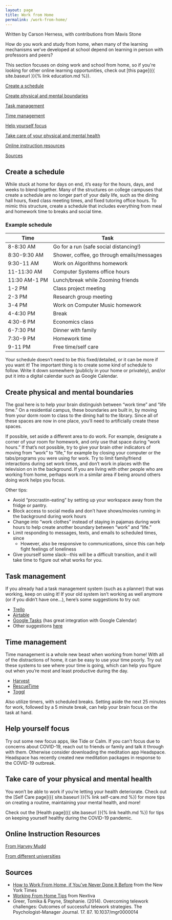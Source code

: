 ```yaml
---
layout: page
title: Work from Home
permalink: /work-from-home/
---
```


Written by Carson Herness, with contributions from Mavis Stone

How do you work and study from home, when many of the learning mechanisms we've developed at school depend on learning in person with professors and peers?

This section focuses on doing work and school from home, so if you're looking for other online learning opportunities, check out [this page]({{ site.baseurl }}{% link education.md %}). 

[Create a schedule](#schedule)

[Create physical and mental boundaries](#boundaries)

[Task management](#task)

[Time management](#time)

[Help yourself focus](#focus)

[Take care of your physical and mental health](#health)

[Online instruction resources](#resources)

[Sources](#sources)

<a name="schedule"></a>

## Create a schedule
While stuck at home for days on end, it’s easy for the hours, days, and weeks to blend together. Many of the structures on college campuses that create a schedule are no longer part of your daily life, such as the dining hall hours, fixed class meeting times, and fixed tutoring office hours. To mimic this structure, create a schedule that includes everything from meal and homework time to breaks and social time.

### Example schedule

| **Time**        | **Task**                                    |
| --------------- | --------------------------------------------|
| 8-8:30 AM       | Go for a run (safe social distancing!)      |
| 8:30-9:30 AM    | Shower, coffee, go through emails/messages  |
| 9:30-11 AM      | Work on Algorithms homework                 |
| 11-11:30 AM     | Computer Systems office hours               |
| 11:30 AM-1 PM   | Lunch/break while Zooming friends           |
| 1-2 PM          | Class project meeting                       |
| 2-3 PM          | Research group meeting                      |             
| 3-4 PM          | Work on Computer Music homework             |
| 4-4:30 PM       | Break                                       |
| 4:30-6 PM       | Economics class                             |
| 6-7:30 PM       | Dinner with family                          |
| 7:30-9 PM       | Homework time                               |
| 9-11 PM         | Free time/self care                         |

Your schedule doesn’t need to be this fixed/detailed, or it can be more if you want it! The important thing is to create some kind of schedule to follow. Write it down somewhere (publicly in your home or privately), and/or put it into a digital calendar such as Google Calendar.

<a name="boundaries"></a>

## Create physical and mental boundaries
The goal here is to help your brain distinguish between “work time” and “life time.” On a residential campus, these boundaries are built in, by moving from your dorm room to class to the dining hall to the library. Since all of these spaces are now in one place, you’ll need to artificially create these spaces.

If possible, set aside a different area to do work. For example, designate a corner of your room for homework, and only use that space during “work hours.” If that’s not possible, try to give your brain other indicators of moving from “work” to “life,” for example by closing your computer or the tabs/programs you were using for work. Try to limit family/friend interactions during set work times, and don’t work in places with the television on in the background. If you are living with other people who are working from home, perhaps work in a similar area if being around others doing work helps you focus. 

Other tips: 
* Avoid “procrastin-eating” by setting up your workspace away from the fridge or pantry.
* Block access to social media and don’t have shows/movies running in the background during work hours
* Change into “work clothes” instead of staying in pajamas during work hours to help create another boundary between “work” and “life.”
* Limit responding to messages, texts, and emails to scheduled times, since 
    * However, also be responsive to communications, since this can help fight feelings of loneliness
* Give yourself some slack--this will be a difficult transition, and it will take time to figure out what works for you.

<a name="task"></a>

## Task management
If you already had a task management system (such as a planner) that was working, keep on using it! If your old system isn’t working as well anymore (or if you didn’t have one…), here’s some suggestions to try out:
* [Trello](https://trello.com/)
* [Airtable](https://airtable.com/)
* [Google Tasks](https://support.google.com/tasks/answer/7675772?co=GENIE.Platform%3DDesktop&hl=en) (has great integration with Google Calendar)
* Other suggestions [here](https://blog.capterra.com/free-task-management-software/)

<a name="time"></a>

## Time management
Time management is a whole new beast when working from home! With all of the distractions of home, it can be easy to use your time poorly. Try out these systems to see where your time is going, which can help you figure out when you’re most and least productive during the day.
* [Harvest](https://www.getharvest.com/)
* [RescueTime](https://www.rescuetime.com/)
* [Toggl](https://toggl.com/)

Also utilize timers, with scheduled breaks. Setting aside the next 25 minutes for work, followed by a 5 minute break, can help your brain focus on the task at hand.

<a name="focus"></a>

## Help yourself focus
Try out some new focus apps, like Tide or Calm. If you can't focus due to concerns about COVID-19, reach out to friends or family and talk it through with them. Otherwise consider downloading the meditation app Headspace. Headspace has recently created new meditation packages in response to the COVID-19 outbreak.

<a name="health"></a>

## Take care of your physical and mental health
You won’t be able to work if you’re letting your health deteriorate. Check out the [Self Care page]({{ site.baseurl }}{% link self-care.md %}) for more tips on creating a routine, maintaining your mental health, and more!

Check out the [Health page]({{ site.baseurl }}{% link health.md %}) for tips on keeping yourself healthy during the COVID-19 pandemic.

<a name="resources"></a>

## Online Instruction Resources
[From Harvey Mudd](https://docs.google.com/document/d/13QjhKbCiVq084Rqz9kO86iaKTYdeZAdCuJHvZLFwssU/edit?usp=sharing)

[From different universities](https://docs.google.com/spreadsheets/d/1VT9oiNYPyiEsGHBoDKlwLlWAsWP58sGV7A3oIuEUG3k/edit#gid=1552188977)

<a name="sources"></a>

## Sources
* [How to Work From Home, if You’ve Never Done It Before](https://www.nytimes.com/2020/03/12/smarter-living/how-to-work-from-home-if-youve-never-done-it-before.html) from the New York Times
* [Working From Home Tips](https://www.nextiva.com/blog/working-from-home-tips.html) from Nextiva
* Greer, Tomika & Payne, Stephanie. (2014). Overcoming telework challenges: Outcomes of successful telework strategies. The Psychologist-Manager Journal. 17. 87. 10.1037/mgr0000014
